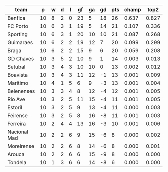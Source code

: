|     team     | p  | w | d | l | gf | ga | gd | pts | champ | top2  | top3  | top4  |  5-7  | bot4  | bot3  | bot2  |
|--------------|----|---|---|---|----|----|----|-----|-------|-------|-------|-------|-------|-------|-------|-------|
| Benfica      | 10 | 8 | 2 | 0 | 23 |  5 | 18 |  26 | 0.637 | 0.827 | 0.919 | 0.963 | 0.034 | 0.000 | 0.000 | 0.000|
| FC Porto     | 10 | 6 | 3 | 1 | 19 |  5 | 14 |  21 | 0.107 | 0.336 | 0.541 | 0.703 | 0.230 | 0.002 | 0.001 | 0.000|
| Sporting     | 10 | 6 | 3 | 1 | 20 | 10 | 10 |  21 | 0.087 | 0.268 | 0.450 | 0.628 | 0.275 | 0.003 | 0.002 | 0.000|
| Guimaraes    | 10 | 6 | 2 | 2 | 19 | 12 |  7 |  20 | 0.099 | 0.299 | 0.507 | 0.677 | 0.245 | 0.001 | 0.001 | 0.000|
| Braga        | 10 | 6 | 2 | 2 | 15 |  9 |  6 |  20 | 0.059 | 0.208 | 0.383 | 0.558 | 0.314 | 0.004 | 0.002 | 0.001|
| GD Chaves    | 10 | 3 | 5 | 2 | 10 |  9 |  1 |  14 | 0.003 | 0.013 | 0.043 | 0.090 | 0.270 | 0.116 | 0.072 | 0.038|
| Setubal      | 10 | 3 | 4 | 3 | 10 | 10 |  0 |  13 | 0.002 | 0.012 | 0.032 | 0.071 | 0.242 | 0.142 | 0.092 | 0.051|
| Boavista     | 10 | 3 | 4 | 3 | 11 | 12 | -1 |  13 | 0.001 | 0.009 | 0.027 | 0.063 | 0.229 | 0.150 | 0.101 | 0.058|
| Maritimo     | 10 | 4 | 1 | 5 |  6 |  9 | -3 |  13 | 0.001 | 0.004 | 0.014 | 0.034 | 0.150 | 0.249 | 0.174 | 0.102|
| Belenenses   | 10 | 3 | 3 | 4 |  8 | 12 | -4 |  12 | 0.001 | 0.005 | 0.018 | 0.045 | 0.176 | 0.215 | 0.143 | 0.082|
| Rio Ave      | 10 | 3 | 2 | 5 | 11 | 15 | -4 |  11 | 0.001 | 0.005 | 0.014 | 0.035 | 0.178 | 0.224 | 0.155 | 0.091|
| Estoril      | 10 | 3 | 2 | 5 |  9 | 13 | -4 |  11 | 0.000 | 0.003 | 0.014 | 0.033 | 0.152 | 0.252 | 0.174 | 0.107|
| Feirense     | 10 | 3 | 2 | 5 |  8 | 16 | -8 |  11 | 0.001 | 0.003 | 0.010 | 0.026 | 0.113 | 0.316 | 0.223 | 0.142|
| Ferreira     | 10 | 2 | 4 | 4 | 13 | 16 | -3 |  10 | 0.001 | 0.006 | 0.020 | 0.049 | 0.195 | 0.197 | 0.131 | 0.075|
| Nacional Mad | 10 | 2 | 2 | 6 |  9 | 15 | -6 |   8 | 0.000 | 0.002 | 0.005 | 0.012 | 0.076 | 0.406 | 0.315 | 0.209|
| Moreirense   | 10 | 2 | 2 | 6 |  8 | 14 | -6 |   8 | 0.000 | 0.001 | 0.003 | 0.008 | 0.059 | 0.480 | 0.374 | 0.262|
| Arouca       | 10 | 2 | 2 | 6 |  6 | 15 | -9 |   8 | 0.000 | 0.000 | 0.001 | 0.004 | 0.037 | 0.595 | 0.494 | 0.365|
| Tondela      | 10 | 1 | 3 | 6 |  6 | 14 | -8 |   6 | 0.000 | 0.000 | 0.001 | 0.003 | 0.026 | 0.646 | 0.547 | 0.417|
